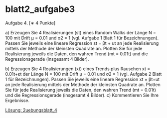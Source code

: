 # blatt2\_aufgabe3

Aufgabe 4. \[∗ 4 Punkte\] 

a\) Erzeugen Sie 4 Realisierungen \(st\) eines Random Walks der Länge N = 100 mit Drift µ = 0.01 und σ2 = 1 \(vgl. Aufgabe 1 Blatt 1 für Bezeichnungen\). Passen Sie jeweils eine lineare Regression st = βt + ut an jede Realisierung mittels der Methode der kleinsten Quadrate an. Plotten Sie für jede Realisierung jeweils die Daten, den wahren Trend \(mt = 0.01t\) und die Regressionsgerade \(insgesamt 4 Bilder\).

b\) Erzeugen Sie 4 Realisierungen \(xt\) eines Trends plus Rauschen xt = 0.01t+εt der Länge N = 100 mit Drift µ = 0.01 und σ2 = 1 \(vgl. Aufgabe 2 Blatt 1 für Bezeichnungen\). Passen Sie jeweils eine lineare Regression xt = βt+ut an jede Realisierung mittels der Methode der kleinsten Quadrate an. Plotten Sie für jede Realisierung jeweils die Daten, den wahren Trend \(mt = 0.01t\) und die Regressionsgerade \(insgesamt 4 Bilder\). c\) Kommentieren Sie Ihre Ergebnisse.

[Lösung: 2uebungsblatt\_4](https://trello.com/c/htkUFr87/23-2uebungsblatt4)



